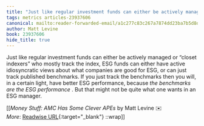 ```yaml
---
title: "Just like regular investment funds can either be actively managed ..."
tags: metrics articles-23937606
canonical: mailto:reader-forwarded-email/a1c277c83c267a7874dd23ba7b5d8da4
author: Matt Levine
book: 23937606
hide_title: true
---
```


Just like regular investment funds can either be actively managed or “closet indexers” who mostly track the index, ESG funds can either have active idiosyncratic views about what companies are good for ESG, or can just track published benchmarks. If you just track the benchmarks then you will, in a certain light, have better ESG performance, because *the benchmarks are the ESG performance* . But that might not be quite what one wants in an ESG manager.


[[<cite>_Money Stuff: AMC Has Some Clever APEs_</cite> by Matt Levine ✉️<br>
_More_: [Readwise URL](https://readwise.io/open/467916052){:target="_blank"}
::wrap]]